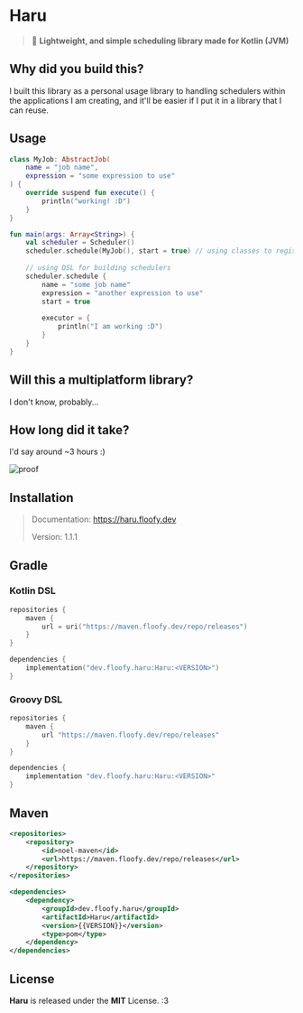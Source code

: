 # Haru
> 🚟 **Lightweight, and simple scheduling library made for Kotlin (JVM)**

## Why did you build this?
I built this library as a personal usage library to handling schedulers within the applications
I am creating, and it'll be easier if I put it in a library that I can reuse.

## Usage
```kotlin
class MyJob: AbstractJob(
    name = "job name",
    expression = "some expression to use"
) {
    override suspend fun execute() {
        println("working! :D")
    }
}

fun main(args: Array<String>) {
    val scheduler = Scheduler()
    scheduler.schedule(MyJob(), start = true) // using classes to register
    
    // using DSL for building schedulers
    scheduler.schedule {
        name = "some job name"
        expression = "another expression to use"
        start = true
        
        executor = {
            println("I am working :D")
        }
    }
}
```

## Will this a multiplatform library?
I don't know, probably...

## How long did it take?
I'd say around ~3 hours :)

![proof](https://cute.floofy.dev/images/75255c28.png)

## Installation
> Documentation: https://haru.floofy.dev
>
> Version: 1.1.1

## Gradle
### Kotlin DSL
```kotlin
repositories {
    maven {
        url = uri("https://maven.floofy.dev/repo/releases")
    }
}

dependencies {
    implementation("dev.floofy.haru:Haru:<VERSION>")
}
```

### Groovy DSL
```groovy
repositories {
    maven {
        url "https://maven.floofy.dev/repo/releases"
    }
}

dependencies {
    implementation "dev.floofy.haru:Haru:<VERSION>"
}
```

## Maven
```xml
<repositories>
    <repository>
        <id>noel-maven</id>
        <url>https://maven.floofy.dev/repo/releases</url>
    </repository>
</repositories>
```

```xml
<dependencies>
    <dependency>
        <groupId>dev.floofy.haru</groupId>
        <artifactId>Haru</artifactId>
        <version>{{VERSION}}</version>
        <type>pom</type>
    </dependency>
</dependencies>
```

## License
**Haru** is released under the **MIT** License. :3
